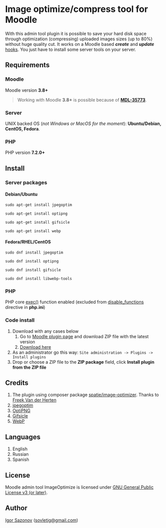 # Image optimize/compress tool for Moodle

With this admin tool plugin it is possible to save your hard disk space through optimization (compressing) uploaded images sizes (up to 80%) without huge quality cut. It works on a Moodle based ___create___ and ___update___ [hooks](https://docs.moodle.org/dev/Callbacks#Types_of_callbacks_in_Moodle). You just have to install some server tools on your server.

## Requirements

### Moodle

Moodle version **3.8+**

> Working with Moodle **3.8+** is possible because of **[MDL-35773](https://github.com/moodle/moodle/commit/94c71056a31327d6ef121ff7bb2a2cb15675b0c4#diff-c3687fe83effbd91c8bf18e648948632)**.

### Server

UNIX backed OS (_not Windows or MacOS for the moment_): **Ubuntu/Debian, CentOS, Fedora**.

### PHP

PHP version **7.2.0+**

## Install

### Server packages

#### Debian/Ubuntu

```$bash
sudo apt-get install jpegoptim

sudo apt-get install optipng

sudo apt-get install gifsicle

sudo apt-get install webp
```

#### Fedora/RHEL/CentOS

```$bash
sudo dnf install jpegoptim

sudo dnf install optipng

sudo dnf install gifsicle

sudo dnf install libwebp-tools
```

### PHP

PHP core [exec()](https://www.php.net/manual/en/function.exec.php) function enabled (excluded from [disable_functions](https://www.php.net/manual/en/ini.core.php#ini.disable-functions) directive in **php.ini**)

### Code install

1. Download with any cases below
    1. Go to [Moodle plugin page](https://moodle.org/plugins/tool_imageoptimize) and download ZIP file with the latest version
    2. [Download here](https://github.com/tigusigalpa/moodle_admin_tool_imageoptimize/archive/master.zip)
2. As an administrator go this way: ```Site administration -> Plugins -> Install plugins```
3. Drop or choose a ZIP file to the **ZIP package** field, click **Install plugin from the ZIP file**

## Credits

1. The plugin using composer package [spatie/image-optimizer](https://github.com/spatie/image-optimizer). Thanks to [Freek Van der Herten](https://github.com/freekmurze)
2. [jpegoptim](http://freshmeat.sourceforge.net/projects/jpegoptim)
3. [OptiPNG](http://optipng.sourceforge.net/)
5. [Gifsicle](http://www.lcdf.org/gifsicle/)
6. [WebP](https://developers.google.com/speed/webp)

## Languages

1. English
2. Russian
3. Spanish

## License

Moodle admin tool ImageOptimize is licensed under [GNU General Public License v3 (or later)](https://www.gnu.org/licenses/gpl-3.0.en.html).

## Author

[Igor Sazonov](https://twitter.com/tigusigalpa) ([sovletig@gmail.com](mailto:sovletig@gmail.com))